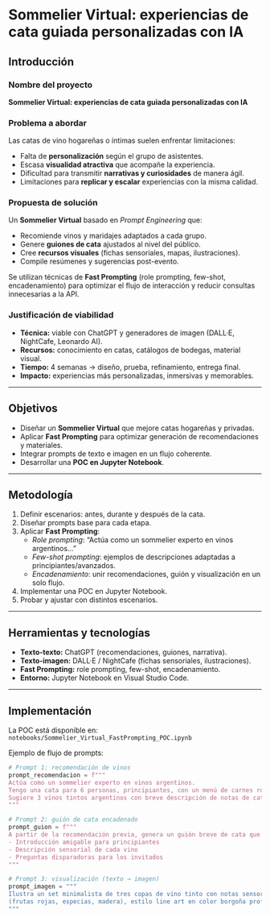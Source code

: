 #  Sommelier Virtual: experiencias de cata guiada personalizadas con IA  

## Introducción  

### Nombre del proyecto  
**Sommelier Virtual: experiencias de cata guiada personalizadas con IA**  

### Problema a abordar  
Las catas de vino hogareñas o íntimas suelen enfrentar limitaciones:  
- Falta de **personalización** según el grupo de asistentes.  
- Escasa **visualidad atractiva** que acompañe la experiencia.  
- Dificultad para transmitir **narrativas y curiosidades** de manera ágil.  
- Limitaciones para **replicar y escalar** experiencias con la misma calidad.  

### Propuesta de solución  
Un **Sommelier Virtual** basado en *Prompt Engineering* que:  
- Recomiende vinos y maridajes adaptados a cada grupo.  
- Genere **guiones de cata** ajustados al nivel del público.  
- Cree **recursos visuales** (fichas sensoriales, mapas, ilustraciones).  
- Compile resúmenes y sugerencias post-evento.  

 Se utilizan técnicas de **Fast Prompting** (role prompting, few-shot, encadenamiento) para optimizar el flujo de interacción y reducir consultas innecesarias a la API.  

### Justificación de viabilidad  
- **Técnica:** viable con ChatGPT y generadores de imagen (DALL·E, NightCafe, Leonardo AI).  
- **Recursos:** conocimiento en catas, catálogos de bodegas, material visual.  
- **Tiempo:** 4 semanas → diseño, prueba, refinamiento, entrega final.  
- **Impacto:** experiencias más personalizadas, inmersivas y memorables.  

---

##  Objetivos  
- Diseñar un **Sommelier Virtual** que mejore catas hogareñas y privadas.  
- Aplicar **Fast Prompting** para optimizar generación de recomendaciones y materiales.  
- Integrar prompts de texto e imagen en un flujo coherente.  
- Desarrollar una **POC en Jupyter Notebook**.  

---

##  Metodología  
1. Definir escenarios: antes, durante y después de la cata.  
2. Diseñar prompts base para cada etapa.  
3. Aplicar **Fast Prompting**:  
   - *Role prompting*: “Actúa como un sommelier experto en vinos argentinos…”  
   - *Few-shot prompting*: ejemplos de descripciones adaptadas a principiantes/avanzados.  
   - *Encadenamiento*: unir recomendaciones, guión y visualización en un solo flujo.  
4. Implementar una POC en Jupyter Notebook.  
5. Probar y ajustar con distintos escenarios.  

---

##  Herramientas y tecnologías  
- **Texto-texto:** ChatGPT (recomendaciones, guiones, narrativa).  
- **Texto-imagen:** DALL·E / NightCafe (fichas sensoriales, ilustraciones).  
- **Fast Prompting:** role prompting, few-shot, encadenamiento.  
- **Entorno:** Jupyter Notebook en Visual Studio Code.  

---

##  Implementación  

La POC está disponible en:  
 `notebooks/Sommelier_Virtual_FastPrompting_POC.ipynb`  

Ejemplo de flujo de prompts:  

```python
# Prompt 1: recomendación de vinos
prompt_recomendacion = f"""
Actúa como un sommelier experto en vinos argentinos.
Tengo una cata para 6 personas, principiantes, con un menú de carnes rojas.
Sugiere 3 vinos tintos argentinos con breve descripción de notas de cata y rango de precio accesible.
"""

# Prompt 2: guión de cata encadenado
prompt_guion = f"""
A partir de la recomendación previa, genera un guión breve de cata que incluya:
- Introducción amigable para principiantes
- Descripción sensorial de cada vino
- Preguntas disparadoras para los invitados
"""

# Prompt 3: visualización (texto → imagen)
prompt_imagen = """
Ilustra un set minimalista de tres copas de vino tinto con notas sensoriales flotando
(frutas rojas, especias, madera), estilo line art en color borgoña profundo (#6B0F1A).
"""
